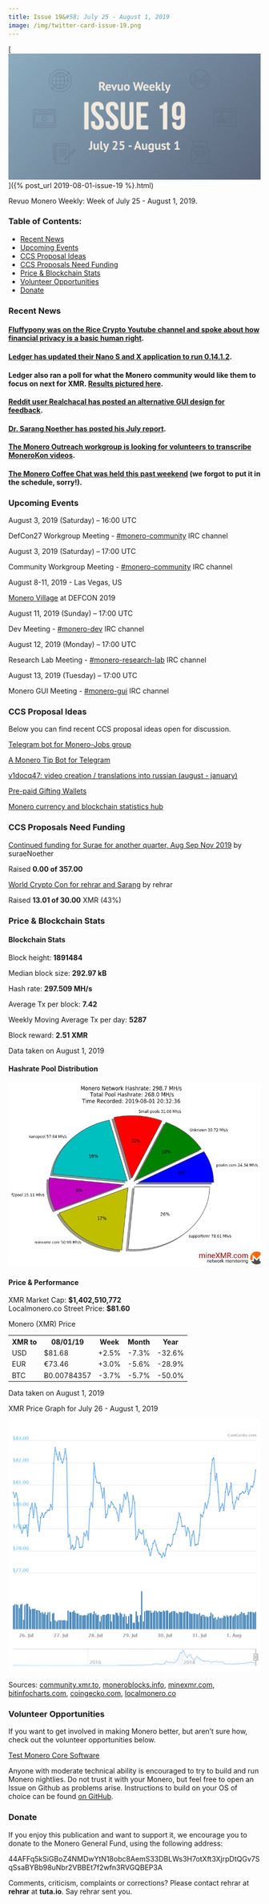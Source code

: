 ```yaml
---
title: Issue 19&#58; July 25 - August 1, 2019
image: /img/twitter-card-issue-19.png
---
```

[<img src="/img/img-issue19.png" alt="Revuo Monero Weekly #19 Slide" class="img-lead">]({% post_url 2019-08-01-issue-19 %}.html)

<p class="text-lead">Revuo Monero Weekly: Week of July 25 - August 1, 2019.</p>
<!--more-->

<h3>Table of Contents:</h3>
<ul class="contents">
    <li><a href="#news">Recent News</a></li>
    <li><a href="#events">Upcoming Events</a></li>
    <li><a href="#ideas">CCS Proposal Ideas</a></li>
    <li><a href="#proposals">CCS Proposals Need Funding</a></li>
    <li><a href="#stats">Price & Blockchain Stats</a></li>
    <li><a href="#volunteer">Volunteer Opportunities</a></li>
    <li><a href="#donate">Donate</a></li>
</ul>

<h3 id="news">Recent News</h3>

<div class="newsbyte">
    <h4><a href="https://www.youtube.com/watch?v=OpV9LOcaj7Q" target="_blank">Fluffypony was on the Rice Crypto Youtube channel and spoke about how financial privacy is a basic human right</a>.</h4>
</div>

<div class="newsbyte">
    <h4><a href="https://www.reddit.com/r/Monero/comments/citqf8/ledger_monero_application_132_for_nanos_and_nanox/" target="_blank">Ledger has updated their Nano S and X application to run 0.14.1.2</a>.
    </h4>
</div>

<div class="newsbyte">
    <h4>Ledger also ran a poll for what the Monero community would like them to focus on next for XMR. <a href="https://i.redd.it/i667ehymded31.png" target="_blank">Results pictured here</a>.</h4>
</div>

<div class="newsbyte">
    <h4><a href="https://www.reddit.com/r/Monero/comments/chmwt3/probably_not_gonna_happen_but_id_love_to_hear/" target="_blank">Reddit user Realchacal has posted an alternative GUI design for feedback</a>.
    </h4>
</div>

<div class="newsbyte">
    <h4><a href="https://repo.getmonero.org/monero-project/ccs-proposals/merge_requests/77#note_6916" target="_blank">Dr. Sarang Noether has posted his July report</a>.</h4>
</div>

<div class="newsbyte">
    <h4><a href="https://www.reddit.com/r/Monero/comments/chultw/transcription_monerokon_volunteers/" target="_blank">The Monero Outreach workgroup is looking for volunteers to transcribe MoneroKon videos</a>.</h4>
</div>

<div class="newsbyte">
    <h4><a href="https://www.youtube.com/watch?v=1S5UotVgku8" target="_blank">The Monero Coffee Chat was held this past weekend</a> (we forgot to put it in the schedule, sorry!).</h4>
</div>

<h3 id="events">Upcoming Events</h3>

<div class="event">
    <p class="date">August 3, 2019 (Saturday) – 16:00 UTC</p>
    <p>DefCon27 Workgroup Meeting - <a href="irc://chat.freenode.net/#monero-community" target="_blank">#monero-community</a> IRC channel</p>
</div>

<div class="event">
    <p class="date" markdown="1">August 3, 2019 (Saturday) – 17:00 UTC</p>
    <p markdown="1">Community Workgroup Meeting - <a href="irc://chat.freenode.net/#monero-community" target="_blank">#monero-community</a> IRC channel</p>
</div>

<div class="event">
    <p class="date" markdown="1">August 8-11, 2019 - Las Vegas, US</p>
    <p markdown="1"><a href="http://monerovillage.com/" target="_blank">Monero Village</a> at DEFCON 2019</p>
</div>

<div class="event">
    <p class="date" markdown="1">August 11, 2019 (Sunday) – 17:00 UTC</p>
    <p markdown="1">Dev Meeting - <a href="irc://chat.freenode.net/#monero-dev" target="_blank">#monero-dev</a> IRC channel</p>
</div>

<div class="event">
    <p class="date" markdown="1">August 12, 2019 (Monday) – 17:00 UTC</p>
    <p markdown="1">Research Lab Meeting - <a href="irc://chat.freenode.net/#monero-research-lab" target="_blank">#monero-research-lab</a> IRC channel</p>
</div>

<div class="event">
    <p class="date" markdown="1">August 13, 2019 (Tuesday) – 17:00 UTC</p>
    <p markdown="1">Monero GUI Meeting - <a href="irc://chat.freenode.net/#monero-gui" target="_blank">#monero-gui</a> IRC channel</p>
</div>


<h3 id="ideas">CCS Proposal Ideas</h3>

<p>Below you can find recent CCS proposal ideas open for discussion.</p>

<div class="proposal">
<p><a href="https://repo.getmonero.org/monero-project/ccs-proposals/merge_requests/91" target="_blank">Telegram bot for Monero-Jobs group</a></p>
</div>

<div class="proposal">
<p><a href="https://repo.getmonero.org/monero-project/ccs-proposals/merge_requests/86" target="_blank">A Monero Tip Bot for Telegram</a></p>
</div>

<div class="proposal">
<p><a href="https://repo.getmonero.org/monero-project/ccs-proposals/merge_requests/84" target="_blank">v1docq47: video creation / translations into russian (august - january)</a></p>
</div>

<div class="proposal">
<p><a href="https://repo.getmonero.org/monero-project/ccs-proposals/merge_requests/78" target="_blank">Pre-paid Gifting Wallets</a></p>
</div>

<div class="proposal">
<p><a href="https://repo.getmonero.org/monero-project/ccs-proposals/merge_requests/58" target="_blank">Monero currency and blockchain statistics hub</a></p>
</div>

<h3 id="proposals">CCS Proposals Need Funding</h3>

<div class="proposal">
    <p><a href="https://ccs.getmonero.org/proposals/surae-mrl-research-q3-2019.html" target="_blank">Continued funding for Surae for another quarter, Aug Sep Nov 2019</a> by suraeNoether</p>
    <p>Raised <b>0.00 of 357.00</b></p>
</div>

<div class="proposal">
    <p><a href="https://ccs.getmonero.org/proposals/rehrar-sarang-2019-wcc.html" target="_blank">World Crypto Con for rehrar and Sarang</a> by rehrar</p>
    <p>Raised <b>13.01 of 30.00</b> XMR (43%)</p>
</div>

<h3 id="stats">Price & Blockchain Stats</h3>

<h4 class="stat">Blockchain Stats</h4>

<div class="bcstats">
    <p>Block height: <b>1891484</b></p>
    <p>Median block size: <b>292.97 kB</b></p>
    <p>Hash rate: <b>297.509 MH/s</b></p>
    <p>Average Tx per block: <b>7.42</b></p>
    <p>Weekly Moving Average Tx per day: <b>5287</b></p>
    <p>Block reward: <b>2.51 XMR</b></p>
</div>
<p class="note">Data taken on August 1, 2019</p>

<h4 class="stat">Hashrate Pool Distribution</h4>
<p><img src="/img/hashrate-pool-distribution-0801.png" alt="Hashrate Pool Distribution Pie Chart"/></p>

<h4 class="stat">Price & Performance</h4>

<div class="price-intro">XMR Market Cap:  <b> $1,402,510,772</b><br>Localmonero.co Street Price: <b>$81.60</b></div>

<p class="table-title">Monero (XMR) Price</p>
<table class="price-table">
  <tr class="row1">
    <th>XMR to</th>
    <th>08/01/19</th>
    <th>Week</th>
    <th>Month</th>
    <th>Year</th>
  </tr>
  <tr>
    <td data-th="XMR to">USD</td>
    <td data-th="08/01/19">$81.68</td>
    <td data-th="Week" class="green">+2.5%</td>
    <td data-th="Month" class="red">-7.3%</td>
    <td data-th="Year" class="red">-32.6%</td>
  </tr>
  <tr class="row3">
    <td data-th="XMR to">EUR</td>
    <td data-th="08/01/19">€73.46</td>
    <td data-th="Week" class="green">+3.0%</td>
    <td data-th="Month" class="red">-5.6%</td>
    <td data-th="Year" class="red">-28.9%</td>
  </tr>
  <tr>
    <td data-th="XMR to">BTC</td>
    <td data-th="08/01/19">Ƀ0.00784357</td>
    <td data-th="Week" class="red">-3.7%</td>
    <td data-th="Month" class="red">-5.7%</td>
    <td data-th="Year" class="red">-50.0%</td>
  </tr>
</table>
<p class="note">Data taken on August 1, 2019</p>

<p class="table-title">XMR Price Graph for July 26 - August 1, 2019</p>

![XMR Price Graph 07/26/19-08/01/19](/img/weekly-chart-0801.png "XMR Price Graph 07/26/19-08/01/19") 

Sources: <a href="https://community.xmr.to/explorer/mainnet/" target="_blank">community.xmr.to</a>, <a href="https://moneroblocks.info/stats/transaction-stats" target="_blank">moneroblocks.info</a>, <a href="https://minexmr.com/pools.html" target="_blank">minexmr.com</a>, <a href="https://bitinfocharts.com/monero/" target="_blank">bitinfocharts.com</a>, <a href="https://www.coingecko.com/" target="_blank">coingecko.com</a>, <a href="https://localmonero.co/" target="_blank">localmonero.co</a>

<h3 id="volunteer">Volunteer Opportunities</h3>

<p>If you want to get involved in making Monero better, but aren’t sure how, check out the volunteer opportunities below.</p>

<div class="newsbyte">
    <p class="date"><a href="https://github.com/monero-project/monero" target="_blank">Test Monero Core Software</a></p>
    <p>Anyone with moderate technical ability is encouraged to try to build and run Monero nightlies. Do not trust it with your Monero, but feel free to open an Issue on Github as problems arise. Instructions to build on your OS of choice can be found <a href="https://github.com/monero-project/monero#compiling-monero-from-source" target="_blank">on GitHub</a>. </p>
</div>

<h3 id="donate">Donate</h3>

<p markdown="1">If you enjoy this publication and want to support it, we encourage you to donate to the Monero General Fund, using the following address:</p>

<p class="address" markdown="1">44AFFq5kSiGBoZ4NMDwYtN18obc8AemS33DBLWs3H7otXft3XjrpDtQGv7SqSsaBYBb98uNbr2VBBEt7f2wfn3RVGQBEP3A</p>

<!--p><a href="monero:44AFFq5kSiGBoZ4NMDwYtN18obc8AemS33DBLWs3H7otXft3XjrpDtQGv7SqSsaBYBb98uNbr2VBBEt7f2wfn3RVGQBEP3A" class="qr"><img src="/img/donate-monero.png"></a></p-->

Comments, criticism, complaints or corrections? Please contact rehrar at **rehrar** at **tuta.io**. Say rehrar sent you.
